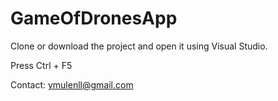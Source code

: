 # GameOfDronesApp

Clone or download the project and open it using Visual Studio.

Press Ctrl + F5

Contact: ymulenll@gmail.com
